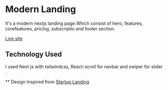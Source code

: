 # Modern Landing

It's a modern nextjs landing page.Which consist of hero, features, corefeatures, pricing, subscriptio and footer section.

[Live site](https://modern-nextjs-landing.vercel.app/)

## Technology Used

I used Next js with tailwindcss, React-scroll for navbar
and swiper for slider .

\*\* Design Inspired from [Startup Landing](https://startuplanding.redq.io/)
